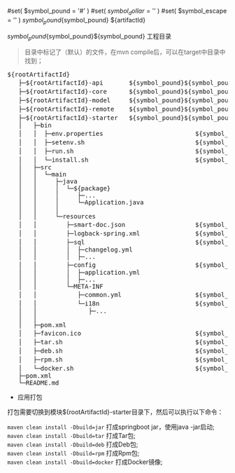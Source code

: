 #set( $symbol_pound = '#' )
#set( $symbol_dollar = '$' )
#set( $symbol_escape = '\' )
${symbol_pound}${symbol_pound} ${artifactId}

${symbol_pound}${symbol_pound}${symbol_pound} 工程目录

> 目录中标记了（默认）的文件，在mvn compile后，可以在target中目录中找到；

<pre>
${rootArtifactId}
   ├─${rootArtifactId}-api       ${symbol_pound}${symbol_pound} 应用接口，比如controller接口定义，service层业务处理，依赖${rootArtifactId}-core；
   ├─${rootArtifactId}-core      ${symbol_pound}${symbol_pound} 核心处理，比如持久层、缓存、消息中间件等处理，依赖${rootArtifactId}-model；
   ├─${rootArtifactId}-model     ${symbol_pound}${symbol_pound} 模型定义，各个领域的模型，定义模型的属性和行为；
   ├─${rootArtifactId}-remote    ${symbol_pound}${symbol_pound} 远程调用，提供给外部调用的客户端，比如Rpc接口，依赖${rootArtifactId}-model；
   ├─${rootArtifactId}-starter   ${symbol_pound}${symbol_pound} 启动入口，定义启动类及一些配置，依赖${rootArtifactId}-api；
   │   ├─bin
   │   │  ├─env.properties                         ${symbol_pound}${symbol_pound} 环境变量定义               （默认，可覆盖）
   │   │  ├─setenv.sh                              ${symbol_pound}${symbol_pound} 运行前设置                （默认，可覆盖）
   │   │  ├─run.sh                                 ${symbol_pound}${symbol_pound} 运行脚本                  （默认，可覆盖）
   │   │  └─install.sh                             ${symbol_pound}${symbol_pound} Tar包安装脚本             （默认，可覆盖）
   │   ├─src    
   │   │  └─main    
   │   │     ├─java    
   │   │     │  └─${package}
   │   │     │     ├─...
   │   │     │     └─Application.java
   │   │     │
   │   │     └─resources
   │   │        ├─smart-doc.json                   ${symbol_pound}${symbol_pound} smart-doc接口文档描述
   │   │        ├─logback-spring.xml               ${symbol_pound}${symbol_pound} logback日志配置           （默认，可覆盖）
   │   │        ├─sql                              ${symbol_pound}${symbol_pound} liquibase数据库版本管理
   │   │        │  ├─changelog.yml
   │   │        │  ├─...
   │   │        ├─config                           ${symbol_pound}${symbol_pound} 应用配置（约定放在config目录中，使用yml格式）
   │   │        │  ├─application.yml    
   │   │        │  ├─...    
   │   │        └─META-INF    
   │   │           ├─common.yml                    ${symbol_pound}${symbol_pound} 默认配置
   │   │           └─i18n                          ${symbol_pound}${symbol_pound} 国际化资源
   │   │              ├─...    
   │   │    
   │   ├─pom.xml
   │   ├─favicon.ico                               ${symbol_pound}${symbol_pound} 网页图标                  （默认，可覆盖）
   │   ├─tar.sh                                    ${symbol_pound}${symbol_pound} Tar构建                  （默认，可覆盖）
   │   ├─deb.sh                                    ${symbol_pound}${symbol_pound} Deb构建                  （默认，可覆盖）
   │   ├─rpm.sh                                    ${symbol_pound}${symbol_pound} Rpm构建                  （默认，可覆盖）
   │   └─docker.sh                                 ${symbol_pound}${symbol_pound} Docker构建               （默认，可覆盖）
   ├─pom.xml
   └─README.md   
</pre>

- 应用打包

打包需要切换到模块${rootArtifactId}-starter目录下，然后可以执行以下命令：

`maven clean install -Dbuild=jar` 打成springboot jar，使用java -jar启动;       
`maven clean install -Dbuild=tar` 打成Tar包;      
`maven clean install -Dbuild=deb` 打成Deb包;       
`maven clean install -Dbuild=rpm` 打成Rpm包;       
`maven clean install -Dbuild=docker` 打成Docker镜像;

